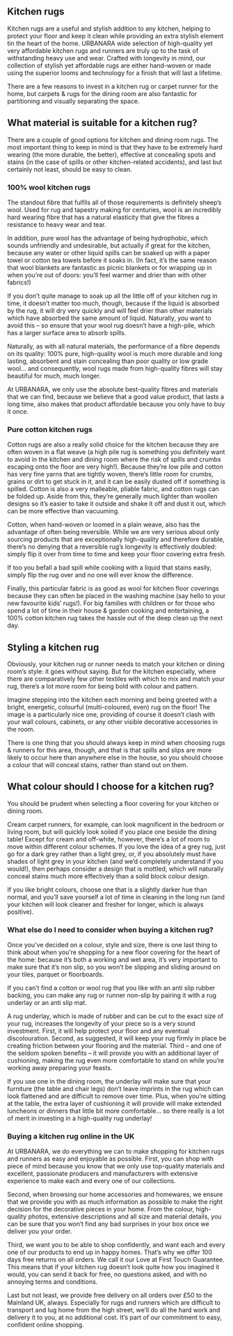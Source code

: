  

Kitchen rugs
------------

Kitchen rugs are a useful and stylish addition to any kitchen, helping to protect your floor and keep it clean while providing an extra stylish element tin the heart of the home. URBANARA wide selection of high-quality yet very affordable kitchen rugs and runners are truly up to the task of withstanding heavy use and wear. Crafted with longevity in mind, our collection of stylish yet affordable rugs are either hand-woven or made using the superior looms and technology for a finish that will last a lifetime.

There are a few reasons to invest in a kitchen rug or carpet runner for the home, but carpets & rugs for the dining room are also fantastic for partitioning and visually separating the space.

What material is suitable for a kitchen rug?
--------------------------------------------

There are a couple of good options for kitchen and dining room rugs. The most important thing to keep in mind is that they have to be extremely hard wearing (the more durable, the better), effective at concealing spots and stains (in the case of spills or other kitchen-related accidents), and last but certainly not least, should be easy to clean.

### 100% wool kitchen rugs

The standout fibre that fulfils all of those requirements is definitely sheep’s wool. Used for rug and tapestry making for centuries, wool is an incredibly hard wearing fibre that has a natural elasticity that give the fibres a resistance to heavy wear and tear.

In addition, pure wool has the advantage of being hydrophobic, which sounds unfriendly and undesirable, but actually if great for the kitchen, because any water or other liquid spills can be soaked up with a paper towel or cotton tea towels before it soaks in. (In fact, it’s the same reason that wool blankets are fantastic as picnic blankets or for wrapping up in when you’re out of doors: you’ll feel warmer and drier than with other fabrics!)

If you don’t quite manage to soak up all the little off of your kitchen rug in time, it doesn’t matter too much, though, because if the liquid is absorbed by the rug, it will dry very quickly and will feel drier than other materials which have absorbed the same amount of liquid. Naturally, you want to avoid this – so ensure that your wool rug doesn’t have a high-pile, which has a larger surface area to absorb spills.

Naturally, as with all natural materials, the performance of a fibre depends on its quality: 100% pure, high-quality wool is much more durable and long lasting, absorbent and stain concealing than poor quality or low grade wool… and consequently, wool rugs made from high-quality fibres will stay beautiful for much, much longer.

At URBANARA, we only use the absolute best-quality fibres and materials that we can find, because we believe that a good value product, that lasts a long time, also makes that product affordable because you only have to buy it once.

### Pure cotton kitchen rugs

Cotton rugs are also a really solid choice for the kitchen because they are often woven in a flat weave (a high pile rug is something you definitely want to avoid in the kitchen and dining room where the risk of spills and crumbs escaping onto the floor are very high!). Because they’re low pile and cotton has very fine yarns that are tightly woven, there’s little room for crumbs, grains or dirt to get stuck in it, and it can be easily dusted off if something is spilled. Cotton is also a very malleable, pliable fabric, and cotton rugs can be folded up. Aside from this, they’re generally much lighter than woollen designs so it’s easier to take it outside and shake it off and dust it out, which can be more effective than vacuuming.

Cotton, when hand-woven or loomed in a plain weave, also has the advantage of often being reversible. While we are very serious about only sourcing products that are exceptionally high-quality and therefore durable, there’s no denying that a reversible rug’s longevity is effectively doubled: simply flip it over from time to time and keep your floor covering extra fresh.

If too you befall a bad spill while cooking with a liquid that stains easily, simply flip the rug over and no one will ever know the difference.

Finally, this particular fabric is as good as wool for kitchen floor coverings because they can often be placed in the washing machine (say hello to your new favourite kids’ rugs!). For big families with children or for those who spend a lot of time in their house & garden cooking and entertaining, a 100% cotton kitchen rug takes the hassle out of the deep clean up the next day.

Styling a kitchen rug
---------------------

Obviously, your kitchen rug or runner needs to match your kitchen or dining room’s style: it goes without saying. But for the kitchen especially, where there are comparatively few other textiles with which to mix and match your rug, there’s a lot more room for being bold with colour and pattern.

Imagine stepping into the kitchen each morning and being greeted with a bright, energetic, colourful (multi-coloured, even) rug on the floor! The image is a particularly nice one, providing of course it doesn’t clash with your wall colours, cabinets, or any other visible decorative accessories in the room.

There is one thing that you should always keep in mind when choosing rugs & runners for this area, though, and that is that spills and slips are more likely to occur here than anywhere else in the house, so you should choose a colour that will conceal stains, rather than stand out on them.

What colour should I choose for a kitchen rug?
----------------------------------------------

You should be prudent when selecting a floor covering for your kitchen or dining room.

Cream carpet runners, for example, can look magnificent in the bedroom or living room, but will quickly look soiled if you place one beside the dining table! Except for cream and off-white, however, there’s a lot of room to move within different colour schemes. If you love the idea of a grey rug, just go for a dark grey rather than a light grey, or, if you absolutely must have shades of light grey in your kitchen (and we’d completely understand if you would!), then perhaps consider a design that is mottled, which will naturally conceal stains much more effectively than a solid block colour design.

If you like bright colours, choose one that is a slightly darker hue than normal, and you’ll save yourself a lot of time in cleaning in the long run (and your kitchen will look cleaner and fresher for longer, which is always positive).

### What else do I need to consider when buying a kitchen rug?

Once you’ve decided on a colour, style and size, there is one last thing to think about when you’re shopping for a new floor covering for the heart of the home: because it’s both a working and wet area, it’s very important to make sure that it’s non slip, so you won’t be slipping and sliding around on your tiles, parquet or floorboards.

If you can’t find a cotton or wool rug that you like with an anti slip rubber backing, you can make any rug or runner non-slip by pairing it with a rug underlay or an anti slip mat.

A rug underlay, which is made of rubber and can be cut to the exact size of your rug, increases the longevity of your piece so is a very sound investment. First, it will help protect your floor and any eventual discolouration. Second, as suggested, it will keep your rug firmly in place be creating friction between your flooring and the material. Third – and one of the seldom spoken benefits – it will provide you with an additional layer of cushioning, making the rug even more comfortable to stand on while you’re working away preparing your feasts.

If you use one in the dining room, the underlay will make sure that your furniture (the table and chair legs) don’t leave imprints in the rug which can look flattened and are difficult to remove over time. Plus, when you’re sitting at the table, the extra layer of cushioning it will provide will make extended luncheons or dinners that little bit more comfortable… so there really is a lot of merit in investing in a high-quality rug underlay!

### Buying a kitchen rug online in the UK

At URBANARA, we do everything we can to make shopping for kitchen rugs and runners as easy and enjoyable as possible. First, you can shop with piece of mind because you know that we only use top-quality materials and excellent, passionate producers and manufacturers with extensive experience to make each and every one of our collections.

Second, when browsing our home accessories and homewares, we ensure that we provide you with as much information as possible to make the right decision for the decorative pieces in your home. From the colour, high-quality photos, extensive descriptions and all size and material details, you can be sure that you won’t find any bad surprises in your box once we deliver you your order.

Third, we want you to be able to shop confidently, and want each and every one of our products to end up in happy homes. That’s why we offer 100 days free returns on all orders. We call it our Love at First Touch Guarantee. This means that if your kitchen rug doesn’t look quite how you imagined it would, you can send it back for free, no questions asked, and with no annoying terms and conditions.

Last but not least, we provide free delivery on all orders over £50 to the Mainland UK, always. Especially for rugs and runners which are difficult to transport and lug home from the high street, we’ll do all the hard work and delivery it to you, at no additional cost. It’s part of our commitment to easy, confident online shopping.

 
